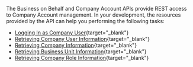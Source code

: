 The Business on Behalf and Company Account APIs provide REST access to Company Account management. In your development, the resources provided by the API can help you performing the following tasks:
* [Logging In as Company User](https://documentation.spryker.com/docs/en/logging-in-as-company-user-201907){target="_blank"}
* [Retrieving Company User Information](https://documentation.spryker.com/docs/en/retrieving-company-user-information-201907){target="_blank"}
* [Retrieving Company Information](https://documentation.spryker.com/docs/en/retrieving-company-information-201907){target="_blank"}
* [Retrieving Business Unit Information](https://documentation.spryker.com/docs/en/retrieving-business-unit-information-201907){target="_blank"}
* [Retrieving Company Role Information](https://documentation.spryker.com/docs/en/retrieving-company-role-information-201907){target="_blank"}